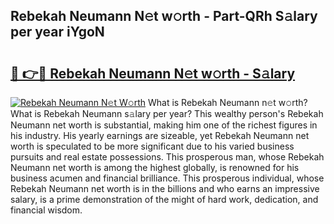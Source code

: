 ## Rebekah Neumann N𝚎t w𝚘rth - Part-QRh S𝚊lary per year iYgoN

# <h2><a href="http://gc02kf.nevu.top/?p=Rebekah+Neumann">🔗 👉🔴 Rebekah Neumann N𝚎t w𝚘rth - S𝚊lary</a></h2>

[![Rebekah Neumann N𝚎t W𝚘rth](https://i.imgur.com/Oavwk0R.jpeg)](http://gc02kf.nevu.top/?p=Rebekah+Neumann)
What is Rebekah Neumann n𝚎t w𝚘rth? What is Rebekah Neumann s𝚊lary per year?
This wealthy person's Rebekah Neumann net worth is substantial, making him one of the richest figures in his industry. His yearly earnings are sizeable, yet Rebekah Neumann net worth is speculated to be more significant due to his varied business pursuits and real estate possessions. This prosperous man, whose Rebekah Neumann net worth is among the highest globally, is renowned for his business acumen and financial brilliance. This prosperous individual, whose Rebekah Neumann net worth is in the billions and who earns an impressive salary, is a prime demonstration of the might of hard work, dedication, and financial wisdom.
